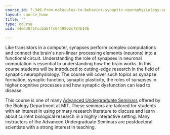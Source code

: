 ```yaml
---
course_id: 7-349-from-molecules-to-behavior-synaptic-neurophysiology-spring-2010
layout: course_home
title: ''
type: course
uid: 44ed38f5fccba6ffc64499b2c784b146

---
```

Like transistors in a computer, synapses perform complex computations and connect the brain's non-linear processing elements (neurons) into a functional circuit. Understanding the role of synapses in neuronal computation is essential to understanding how the brain works. In this course students will be introduced to cutting-edge research in the field of synaptic neurophysiology. The course will cover such topics as synapse formation, synaptic function, synaptic plasticity, the roles of synapses in higher cognitive processes and how synaptic dysfunction can lead to disease.

This course is one of many [Advanced Undergraduate Seminars](https://biology.mit.edu/undergraduate/course_listings/advanced_undergraduate_seminars) offered by the Biology Department at MIT. These seminars are tailored for students with an interest in using primary research literature to discuss and learn about current biological research in a highly interactive setting. Many instructors of the Advanced Undergraduate Seminars are postdoctoral scientists with a strong interest in teaching.
